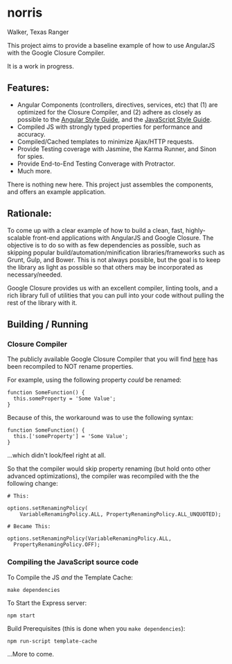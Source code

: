 norris
======

Walker, Texas Ranger

This project aims to provide a baseline example of how to use AngularJS with the Google Closure Compiler.

It is a work in progress.

## Features:  

 * Angular Components (controllers, directives, services, etc) that (1) are optimized for the Closure Compiler, and (2) adhere as closely as possible to the [Angular Style Guide](http://google-styleguide.googlecode.com/svn/trunk/angularjs-google-style.html), and the [JavaScript Style Guide](http://google-styleguide.googlecode.com/svn/trunk/javascriptguide.xml).
 * Compiled JS with strongly typed properties for performance and accuracy.
 * Compiled/Cached templates to minimize Ajax/HTTP requests.
 * Provide Testing coverage with Jasmine, the Karma Runner, and Sinon for spies.
 * Provide End-to-End Testing Converage with Protractor.
 * Much more.

There is nothing new here. This project just assembles the components, and offers an example application.

## Rationale:

To come up with a clear example of how to build a clean, fast, highly-scalable front-end applications with AngularJS and Google Closure. The objective is to do so with as few dependencies as possible, such as skipping popular build/automation/minification libraries/frameworks such as Grunt, Gulp, and Bower. This is not always possible, but the goal is to keep the library as light as possible so that others may be incorporated as necessary/needed.

Google Closure provides us with an excellent compiler, linting tools, and a rich library full of utilities that you can pull into your code without pulling the rest of the library with it.

## Building / Running

### Closure Compiler

The publicly available Google Closure Compiler that you will find [here](http://dl.google.com/closure-compiler/compiler-latest.zip)
has been recompiled to NOT rename properties.

For example, using the following property _could_ be renamed:

    function SomeFunction() {
      this.someProperty = 'Some Value';
    }


Because of this, the workaround was to use the following syntax:

    function SomeFunction() {
      this.['someProperty'] = 'Some Value';
    }

...which didn't look/feel right at all.

So that the compiler would skip property renaming (but hold onto other advanced optimizations), the compiler was recompiled with the
the following change:

    # This:

    options.setRenamingPolicy(
        VariableRenamingPolicy.ALL, PropertyRenamingPolicy.ALL_UNQUOTED);

    # Became This:

    options.setRenamingPolicy(VariableRenamingPolicy.ALL,
      PropertyRenamingPolicy.OFF);


### Compiling the JavaScript source code

To Compile the JS _and_ the Template Cache:

    make dependencies

To Start the Express server:

    npm start

Build Prerequisites (this is done when you `make dependencies`):

    npm run-script template-cache

...More to come.
